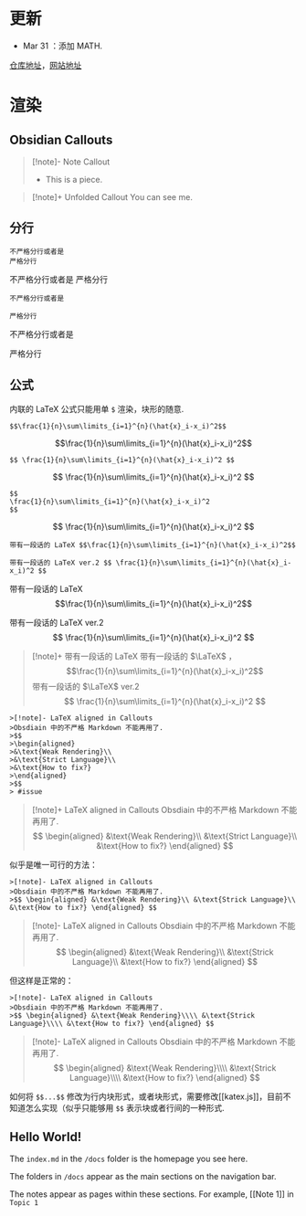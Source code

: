 # 更新

- Mar 31 ：添加 MATH.

[仓库地址](https://github.com/zoeplus/zoeminus)，[网站地址](https://zoeplus.github.io/zoeminus/)

# 渲染

## Obsidian Callouts

>[!note]- Note Callout
>- This is a piece.

>[!note]+ Unfolded Callout
>You can see me.

## 分行

```
不严格分行或者是
严格分行
```

不严格分行或者是
严格分行

```
不严格分行或者是

严格分行
```


不严格分行或者是

严格分行

## 公式

内联的 LaTeX 公式只能用单 `$` 渲染，块形的随意.

`$$\frac{1}{n}\sum\limits_{i=1}^{n}(\hat{x}_i-x_i)^2$$`

$$\frac{1}{n}\sum\limits_{i=1}^{n}(\hat{x}_i-x_i)^2$$

`$$ \frac{1}{n}\sum\limits_{i=1}^{n}(\hat{x}_i-x_i)^2 $$`

$$ \frac{1}{n}\sum\limits_{i=1}^{n}(\hat{x}_i-x_i)^2 $$

```
$$ 
\frac{1}{n}\sum\limits_{i=1}^{n}(\hat{x}_i-x_i)^2 
$$
```

$$ 
\frac{1}{n}\sum\limits_{i=1}^{n}(\hat{x}_i-x_i)^2 
$$

```
带有一段话的 LaTeX $$\frac{1}{n}\sum\limits_{i=1}^{n}(\hat{x}_i-x_i)^2$$

带有一段话的 LaTeX ver.2 $$ \frac{1}{n}\sum\limits_{i=1}^{n}(\hat{x}_i-x_i)^2 $$
```

带有一段话的 LaTeX $$\frac{1}{n}\sum\limits_{i=1}^{n}(\hat{x}_i-x_i)^2$$

带有一段话的 LaTeX ver.2 $$ \frac{1}{n}\sum\limits_{i=1}^{n}(\hat{x}_i-x_i)^2 $$

>[!note]+ 带有一段话的 LaTeX
>带有一段话的 $\LaTeX$ ， $$\frac{1}{n}\sum\limits_{i=1}^{n}(\hat{x}_i-x_i)^2$$
>带有一段话的 $\LaTeX$ ver.2 $$ \frac{1}{n}\sum\limits_{i=1}^{n}(\hat{x}_i-x_i)^2 $$

```
>[!note]- LaTeX aligned in Callouts
>Obsdiain 中的不严格 Markdown 不能再用了.
>$$
>\begin{aligned}
>&\text{Weak Rendering}\\
>&\text{Strict Language}\\
>&\text{How to fix?}
>\end{aligned}
>$$
> #issue
```

>[!note]+ LaTeX aligned in Callouts
>Obsdiain 中的不严格 Markdown 不能再用了.
>$$
>\begin{aligned}
>&\text{Weak Rendering}\\
>&\text{Strict Language}\\
>&\text{How to fix?}
>\end{aligned}
>$$

似乎是唯一可行的方法：

```
>[!note]- LaTeX aligned in Callouts
>Obsdiain 中的不严格 Markdown 不能再用了.
>$$ \begin{aligned} &\text{Weak Rendering}\\ &\text{Strick Language}\\ &\text{How to fix?} \end{aligned} $$
```

>[!note]- LaTeX aligned in Callouts
>Obsdiain 中的不严格 Markdown 不能再用了.
>$$ \begin{aligned} &\text{Weak Rendering}\\ &\text{Strick Language}\\ &\text{How to fix?} \end{aligned} $$

但这样是正常的：

```
>[!note]- LaTeX aligned in Callouts
>Obsdiain 中的不严格 Markdown 不能再用了.
>$$ \begin{aligned} &\text{Weak Rendering}\\\\ &\text{Strick Language}\\\\ &\text{How to fix?} \end{aligned} $$
```

>[!note]- LaTeX aligned in Callouts
>Obsdiain 中的不严格 Markdown 不能再用了.
>$$ \begin{aligned} &\text{Weak Rendering}\\\\ &\text{Strick Language}\\\\ &\text{How to fix?} \end{aligned} $$

如何将 `$$...$$` 修改为行内块形式，或者块形式，需要修改[[katex.js]]，目前不知道怎么实现（似乎只能够用 `$$` 表示块或者行间的一种形式.

## Hello World!

The `index.md` in the `/docs` folder is the homepage you see here.

The folders in `/docs` appear as the main sections on the navigation bar.

The notes appear as pages within these sections. For example, [[Note 1]] in `Topic 1`